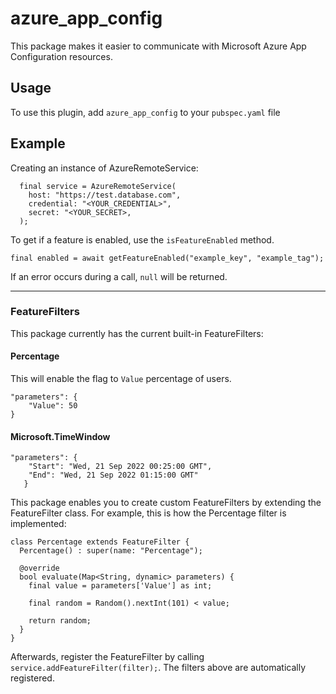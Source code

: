 
# azure_app_config  
This package makes it easier to communicate with Microsoft Azure App Configuration resources.

## Usage
To use this plugin, add `azure_app_config` to your `pubspec.yaml` file

## Example
Creating an instance of AzureRemoteService:

      final service = AzureRemoteService(
        host: "https://test.database.com",
        credential: "<YOUR_CREDENTIAL>",
        secret: "<YOUR_SECRET>,
      ); 

To get if a feature is enabled, use the `isFeatureEnabled` method.

    final enabled = await getFeatureEnabled("example_key", "example_tag");

If an error occurs during a call, `null` will be returned.

---

### FeatureFilters

This package currently has the current built-in FeatureFilters:

#### Percentage
This will enable the flag to `Value` percentage of users.

    "parameters": {
    	"Value": 50
    }


#### Microsoft.TimeWindow
    "parameters": {
       	"Start": "Wed, 21 Sep 2022 00:25:00 GMT",
       	"End": "Wed, 21 Sep 2022 01:15:00 GMT"
       }


This package enables you to create custom FeatureFilters by extending the FeatureFilter class. For example, this is how the Percentage filter is implemented:

    class Percentage extends FeatureFilter {
      Percentage() : super(name: "Percentage");
    
      @override
      bool evaluate(Map<String, dynamic> parameters) {
        final value = parameters['Value'] as int;
    
        final random = Random().nextInt(101) < value;
    
        return random;
      }
    }

Afterwards, register the FeatureFilter by calling `service.addFeatureFilter(filter);`. The filters above are automatically registered.




